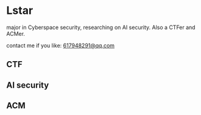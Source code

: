 # Lstar

major in Cyberspace security, researching on AI security. Also a CTFer and ACMer.

contact me if you like: 617948291@qq.com

## CTF

## AI security

## ACM



